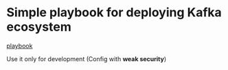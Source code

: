 # Simple playbook for deploying Kafka ecosystem 

[playbook](kafka-playbook.yml)

Use it only for development (Config with **weak security**)
